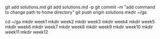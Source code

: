 git add solutions.md
git add solutions.md -p
git commit -m "add command to change path to home directory"
git push origin solutions
mkdir ~/ga

cd ~/ga
mkdir week1
mkdir week2
mkdir week3
mkdir week4
mkdir week5
mkdir week6
mkdir week7
mkdir week8
mkdir week9
mkdir week10
mkdir week11
mkdir week12



